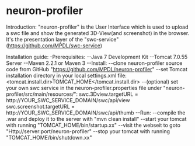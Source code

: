 neuron-profiler
===============
Introduction: 
"neuron-profiler" is the User Interface which is used to upload a swc file and show the generated 3D-View(and screenshot) in the browser.
It's the presentation layer of the "swc-service"(https://github.com/MPDL/swc-service)




Installation guide:
	-Prerequisites: 
		--Java 7 Development Kit
		--Tomcat 7.0.55 Server
		--Maven 2.2.1 or Maven 3
	--Install:
		--clone neuron-profiler source code from GitHub "https://github.com/MPDL/neuron-profiler"
		--set Tomcat installation directory in your local settings.xml file:
			<tomcat.install.dir>TOMCAT_HOME</tomcat.install.dir>
		--(optional) set your own swc service in the neuron-profiler.properties file under "neuron-profiler/src/main/resources/":
			swc.3Dview.targetURL = http://YOUR_SWC_SERVICE_DOMAIN/swc/api/view
			swc.screenshot.targetURL = http://YOUR_SWC_SERVICE_DOMAIN/swc/api/thumb
	--Run:
		--compile the .war and deploy it to the server with "mvn clean install"
		--start your tomcat with running "TOMCAT_HOME/bin/startup.xx"
		--visit the webseit to goto "Http://server:port/neuron-profiler"
		--stop your tomcat with running "TOMCAT_HOME/bin/shutdown.xx"
 